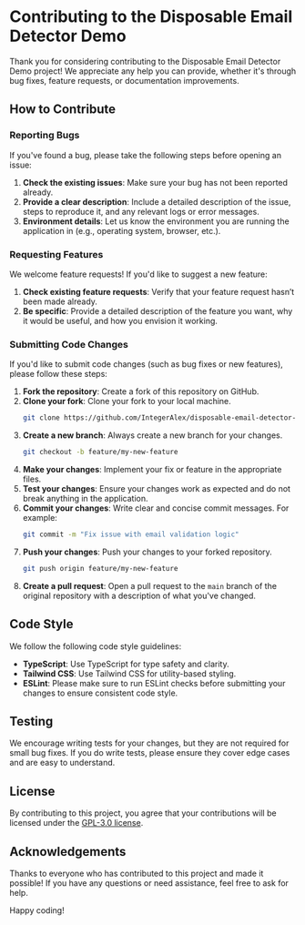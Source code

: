 # Contributing to the Disposable Email Detector Demo

Thank you for considering contributing to the Disposable Email Detector Demo project! We appreciate any help you can provide, whether it's through bug fixes, feature requests, or documentation improvements.

## How to Contribute

### Reporting Bugs

If you've found a bug, please take the following steps before opening an issue:
1. **Check the existing issues**: Make sure your bug has not been reported already.
2. **Provide a clear description**: Include a detailed description of the issue, steps to reproduce it, and any relevant logs or error messages.
3. **Environment details**: Let us know the environment you are running the application in (e.g., operating system, browser, etc.).

### Requesting Features

We welcome feature requests! If you'd like to suggest a new feature:
1. **Check existing feature requests**: Verify that your feature request hasn’t been made already.
2. **Be specific**: Provide a detailed description of the feature you want, why it would be useful, and how you envision it working.

### Submitting Code Changes

If you'd like to submit code changes (such as bug fixes or new features), please follow these steps:

1. **Fork the repository**: Create a fork of this repository on GitHub.
2. **Clone your fork**: Clone your fork to your local machine.
   ```bash
   git clone https://github.com/IntegerAlex/disposable-email-detector-demo.git
   ```
3. **Create a new branch**: Always create a new branch for your changes.
   ```bash
   git checkout -b feature/my-new-feature
   ```
4. **Make your changes**: Implement your fix or feature in the appropriate files.
5. **Test your changes**: Ensure your changes work as expected and do not break anything in the application.
6. **Commit your changes**: Write clear and concise commit messages. For example:
   ```bash
   git commit -m "Fix issue with email validation logic"
   ```
7. **Push your changes**: Push your changes to your forked repository.
   ```bash
   git push origin feature/my-new-feature
   ```
8. **Create a pull request**: Open a pull request to the `main` branch of the original repository with a description of what you've changed.

## Code Style

We follow the following code style guidelines:

- **TypeScript**: Use TypeScript for type safety and clarity.
- **Tailwind CSS**: Use Tailwind CSS for utility-based styling.
- **ESLint**: Please make sure to run ESLint checks before submitting your changes to ensure consistent code style.

## Testing

We encourage writing tests for your changes, but they are not required for small bug fixes. If you do write tests, please ensure they cover edge cases and are easy to understand.

## License

By contributing to this project, you agree that your contributions will be licensed under the [GPL-3.0 license](LICENSE).

## Acknowledgements

Thanks to everyone who has contributed to this project and made it possible! If you have any questions or need assistance, feel free to ask for help.

Happy coding!
